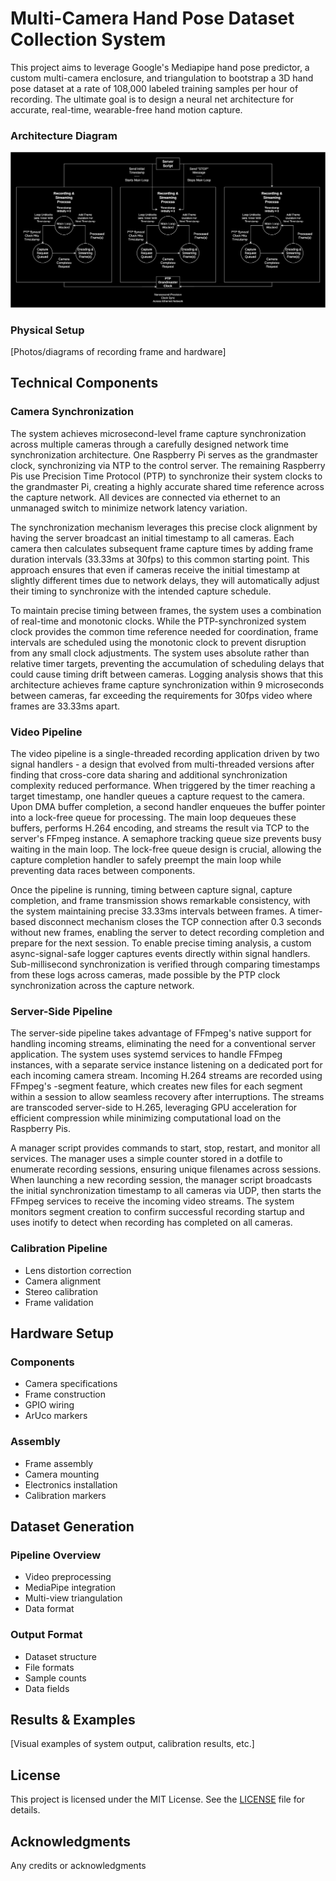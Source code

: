 # Multi-Camera Hand Pose Dataset Collection System

This project aims to leverage Google's Mediapipe hand pose predictor, a custom multi-camera enclosure, and triangulation to bootstrap a 3D hand pose dataset at a rate of 108,000 labeled training samples per hour of recording. The ultimate goal is to design a neural net architecture for accurate, real-time, wearable-free hand motion capture.

### Architecture Diagram

![System Architecture](assets/architecture_diagram.svg)

### Physical Setup
[Photos/diagrams of recording frame and hardware]

## Technical Components

### Camera Synchronization

The system achieves microsecond-level frame capture synchronization across multiple cameras through a carefully designed network time synchronization architecture. One Raspberry Pi serves as the grandmaster clock, synchronizing via NTP to the control server. The remaining Raspberry Pis use Precision Time Protocol (PTP) to synchronize their system clocks to the grandmaster Pi, creating a highly accurate shared time reference across the capture network. All devices are connected via ethernet to an unmanaged switch to minimize network latency variation.

The synchronization mechanism leverages this precise clock alignment by having the server broadcast an initial timestamp to all cameras. Each camera then calculates subsequent frame capture times by adding frame duration intervals (33.33ms at 30fps) to this common starting point. This approach ensures that even if cameras receive the initial timestamp at slightly different times due to network delays, they will automatically adjust their timing to synchronize with the intended capture schedule.

To maintain precise timing between frames, the system uses a combination of real-time and monotonic clocks. While the PTP-synchronized system clock provides the common time reference needed for coordination, frame intervals are scheduled using the monotonic clock to prevent disruption from any small clock adjustments. The system uses absolute rather than relative timer targets, preventing the accumulation of scheduling delays that could cause timing drift between cameras. Logging analysis shows that this architecture achieves frame capture synchronization within 9 microseconds between cameras, far exceeding the requirements for 30fps video where frames are 33.33ms apart.

### Video Pipeline

The video pipeline is a single-threaded recording application driven by two signal handlers - a design that evolved from multi-threaded versions after finding that cross-core data sharing and additional synchronization complexity reduced performance. When triggered by the timer reaching a target timestamp, one handler queues a capture request to the camera. Upon DMA buffer completion, a second handler enqueues the buffer pointer into a lock-free queue for processing. The main loop dequeues these buffers, performs H.264 encoding, and streams the result via TCP to the server's FFmpeg instance. A semaphore tracking queue size prevents busy waiting in the main loop. The lock-free queue design is crucial, allowing the capture completion handler to safely preempt the main loop while preventing data races between components.

Once the pipeline is running, timing between capture signal, capture completion, and frame transmission shows remarkable consistency, with the system maintaining precise 33.33ms intervals between frames. A timer-based disconnect mechanism closes the TCP connection after 0.3 seconds without new frames, enabling the server to detect recording completion and prepare for the next session. To enable precise timing analysis, a custom async-signal-safe logger captures events directly within signal handlers. Sub-millisecond synchronization is verified through comparing timestamps from these logs across cameras, made possible by the PTP clock synchronization across the capture network.

### Server-Side Pipeline

The server-side pipeline takes advantage of FFmpeg's native support for handling incoming streams, eliminating the need for a conventional server application. The system uses systemd services to handle FFmpeg instances, with a separate service instance listening on a dedicated port for each incoming camera stream. Incoming H.264 streams are recorded using FFmpeg's -segment feature, which creates new files for each segment within a session to allow seamless recovery after interruptions. The streams are transcoded server-side to H.265, leveraging GPU acceleration for efficient compression while minimizing computational load on the Raspberry Pis.

A manager script provides commands to start, stop, restart, and monitor all services. The manager uses a simple counter stored in a dotfile to enumerate recording sessions, ensuring unique filenames across sessions. When launching a new recording session, the manager script broadcasts the initial synchronization timestamp to all cameras via UDP, then starts the FFmpeg services to receive the incoming video streams. The system monitors segment creation to confirm successful recording startup and uses inotify to detect when recording has completed on all cameras.

### Calibration Pipeline
- Lens distortion correction
- Camera alignment
- Stereo calibration
- Frame validation

## Hardware Setup

### Components
- Camera specifications
- Frame construction
- GPIO wiring
- ArUco markers

### Assembly
- Frame assembly
- Camera mounting
- Electronics installation
- Calibration markers

## Dataset Generation

### Pipeline Overview
- Video preprocessing
- MediaPipe integration
- Multi-view triangulation
- Data format

### Output Format
- Dataset structure
- File formats
- Sample counts
- Data fields

## Results & Examples
[Visual examples of system output, calibration results, etc.]

## License
This project is licensed under the MIT License. See the [LICENSE](LICENSE) file for details.

## Acknowledgments
Any credits or acknowledgments
